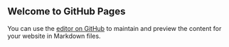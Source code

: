 ## Welcome to GitHub Pages

You can use the [editor on GitHub](https://github.com/doonay21/hashcade/edit/master/README.md) to maintain and preview the content for your website in Markdown files.

<script>
  alert(123);
</script>
